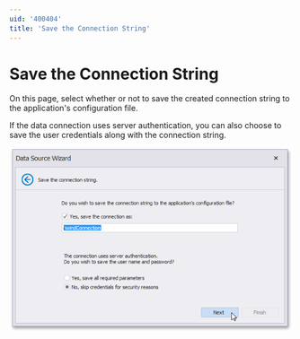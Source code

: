 ```yaml
---
uid: '400404'
title: 'Save the Connection String'
---
```


# Save the Connection String

On this page, select whether or not to save the created connection string to the application's configuration file.

If the data connection uses server authentication, you can also choose to save the user credentials along with the connection string.

![how-to-sql-data-source07](../../../../../../images/eurd-win-how-to-sql-data-source.png)

